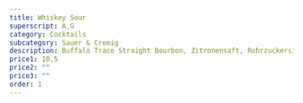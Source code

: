 ```yaml
---
title: Whiskey Sour
superscript: A,G
category: Cocktails
subcategory: Sauer & Cremig
description: Buffalo Trace Straight Bourbon, Zitronensaft, Rohrzuckersirup, Aquafaba
price1: 10,5
price2: ""
price3: ""
order: 1
---
```

